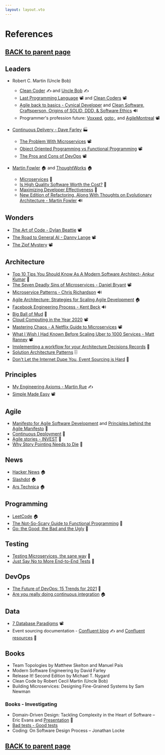 ```yaml
---
layout: layout.vto
---
```


# References

## [BACK to parent page](..)

## Leaders
- Robert C. Martin (Uncle Bob)
  - [Clean Coder](http://blog.cleancoder.com/) ✍ and [Uncle Bob](http://butunclebob.com/) ✍
  - [Last Programming Language](https://cleancoders.com/episode/clean-code-episode-0/show) 📽️ and [Clean Coders](https://cleancoders.com/episode/clean-code-episode-1/show) 📽️
  - [Agile back to basics - Cynical Developer](https://cynicaldeveloper.com/podcast/125/) and [Clean Software, Craftsperson, Origins of SOLID, DDD, & Software Ethics](https://www.infoq.com/podcasts/uncle-bob-solid-ddd/) 🔊
  - Programmer's profession future: [Voxxed](https://www.youtube.com/watch?v=LmRl0D-RkPU), [goto;](https://www.youtube.com/watch?v=Tng6Fox8EfI), and [AgileMontreal](https://www.youtube.com/watch?v=FedQ2NlgxMI) 📽️

- [Continuous Delivery - Dave Farley](https://www.youtube.com/channel/UCCfqyGl3nq_V0bo64CjZh8g) 🏭
  - [The Problem With Microservices](https://www.youtube.com/watch?v=zzMLg3Ys5vI&t=417s) 📽️
  - [Object Oriented Programming vs Functional Programming](https://www.youtube.com/watch?v=wyABTfR9UTU) 📽️
  - [The Pros and Cons of DevOps](https://www.youtube.com/watch?v=1Mcpir3Frtw) 📽️

- [Martin Fowler](https://martinfowler.com/tags/index.html) 🏠 and [ThoughtWorks](https://www.thoughtworks.com/) 🏠
  - [Microservices](https://martinfowler.com/articles/microservices.html) 📝
  - [Is High Quality Software Worth the Cost?](https://martinfowler.com/articles/is-quality-worth-cost.html) 📝
  - [Maximizing Developer Effectiveness](https://martinfowler.com/articles/developer-effectiveness.html) 📝
  - [New Edition of Refactoring, Along With Thoughts on Evolutionary Architecture - Martin Fowler](https://soundcloud.com/infoq-channel/martin-fowler-discusses-new-edition-of-refactoring-along-with-thoughts-on-evolutionary-architecture) 🔊

## Wonders
- [The Art of Code - Dylan Beattie](https://www.youtube.com/watch?v=6avJHaC3C2U) 📽️
- [The Road to General AI - Danny Lange](https://www.youtube.com/watch?v=mnstO5j65gI) 📽️
- [The Zipf Mystery](https://www.youtube.com/watch?v=fCn8zs912OE) 📽️

## Architecture
- [Top 10 Tips You Should Know As A Modern Software Architect- Ankur Kumar](https://ankurkumarz.medium.com/top-10-tips-you-should-know-as-a-modern-software-architect-8e602c6c998f) 📝
- [The Seven Deadly Sins of Microservices - Daniel Bryant](https://www.infoq.com/presentations/7-sins-microservices/) 📽️
- [Microservice Patterns - Chris Richardson](https://www.se-radio.net/2019/06/episode-370-chris-richardson-on-microservice-patterns/) 🔊
- [Agile Architecture: Strategies for Scaling Agile Development](http://agilemodeling.com/essays/agileArchitecture.htm) 🏠
- [Facebook Engineering Process - Kent Beck](https://softwareengineeringdaily.com/2019/08/28/facebook-engineering-process-with-kent-beck/) 🔊
- [Big Ball of Mud](http://www.laputan.org/mud/) 📝
- [Cloud Computing in the Year 2020](https://www.youtube.com/watch?v=1pBuwKwaHp0) 📽️
- [Mastering Chaos - A Netflix Guide to Microservices](https://www.youtube.com/watch?v=CZ3wIuvmHeM) 📽️
- [What I Wish I Had Known Before Scaling Uber to 1000 Services - Matt Ranney](https://www.youtube.com/watch?v=kb-m2fasdDY) 📽️
- [Implementing a workflow for your Architecture Decisions Records](https://asiermarques.medium.com/implementing-a-workflow-for-your-architecture-decisions-records-ab5b55ee2a9d) 📝
- [Solution Architecture Patterns](https://github.com/chanakaudaya/solution-architecture-patterns) 🗄️
- [Don't Let the Internet Dupe You, Event Sourcing is Hard](https://chriskiehl.com/article/event-sourcing-is-hard) 📝

## Principles
- [My Engineering Axioms - Martin Rue](https://martinrue.com/my-engineering-axioms/) ✍
- [Simple Made Easy](https://www.infoq.com/presentations/Simple-Made-Easy/) 📽️

## Agile
- [Manifesto for Agile Software Development](https://agilemanifesto.org/iso/en/manifesto.html) and [Principles behind the Agile Manifesto](https://agilemanifesto.org/iso/en/principles.html) 📝
- [Continuous Deployment](https://www.scaledagileframework.com/continuous-deployment/) 📝
- [Agile stories - INVEST](https://en.wikipedia.org/wiki/INVEST_(mnemonic)) 📝
- [Why Story Pointing Needs to Die](https://medium.com/swlh/why-story-pointing-needs-to-die-e60a775f9d37) 📝

## News
- [Hacker News](https://news.ycombinator.com/) 🏠
- [Slashdot](https://slashdot.org/) 🏠
- [Ars Technica](https://arstechnica.com/) 🏠

## Programming
- [LeetCode](https://leetcode.com/problemset/all/) 🏠
- [The Not-So-Scary Guide to Functional Programming](https://www.yld.io/blog/the-not-so-scary-guide-to-functional-programming/) 📝
- [Go: the Good, the Bad and the Ugly](https://bluxte.net/musings/2018/04/10/go-good-bad-ugly/) 📝

## Testing
- [Testing Microservices, the sane way](https://copyconstruct.medium.com/testing-microservices-the-sane-way-9bb31d158c16) 📝
- [Just Say No to More End-to-End Tests](https://testing.googleblog.com/2015/04/just-say-no-to-more-end-to-end-tests.html?m=1) 📝

## DevOps
- [The Future of DevOps: 15 Trends for 2021](https://medium.com/faun/the-future-of-devops-15-trends-for-2021-b3b8c59444ff) 📝
- [Are you really doing continuous integration](https://techbeacon.com/devops/are-you-really-doing-continuous-integration-heres-how-tell) 🏠

## Data
- [7 Database Paradigms](https://www.youtube.com/watch?v=W2Z7fbCLSTw) 📽️
- Event sourcing documentation - [Confluent blog](https://www.confluent.io/blog) ✍ and [Confluent resources](https://www.confluent.io/resources-v2/?language=english) 📝

## Books
- Team Topologies by Matthew Skelton and Manuel Pais
- Modern Software Engineering by David Farley
- Release It! Second Edition by Michael T. Nygard
- Clean Code by Robert Cecil Martin (Uncle Bob)
- Building Microservices: Designing Fine-Grained Systems by Sam Newman

### Books - Investigating
- Domain-Driven Design: Tackling Complexity in the Heart of Software – Eric Evans and [Presentation](https://home.cs.colorado.edu/~kena/classes/5448/f12/presentation-materials/roads.pdf) 📝
- [Bad tests - Good tests](http://kaczanowscy.pl/books/bad_tests_good_tests.html)
- Coding: On Software Design Process – Jonathan Locke

## [BACK to parent page](..)
